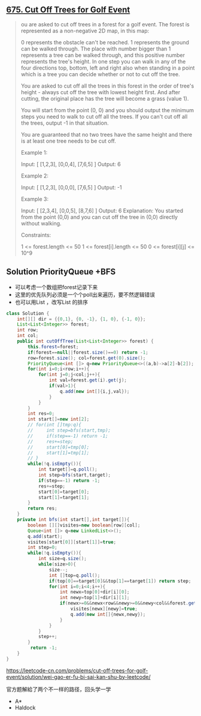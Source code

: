 ## [675. Cut Off Trees for Golf Event](https://leetcode-cn.com/problems/cut-off-trees-for-golf-event/)

> ou are asked to cut off trees in a forest for a golf event. The forest is represented as a non-negative 2D map, in this map:
>
> 0 represents the obstacle can't be reached.
> 1 represents the ground can be walked through.
> The place with number bigger than 1 represents a tree can be walked through, and this positive number represents the tree's height.
> In one step you can walk in any of the four directions top, bottom, left and right also when standing in a point which is a tree you can decide whether or not to cut off the tree.
>
> You are asked to cut off all the trees in this forest in the order of tree's height - always cut off the tree with lowest height first. And after cutting, the original place has the tree will become a grass (value 1).
>
> You will start from the point (0, 0) and you should output the minimum steps you need to walk to cut off all the trees. If you can't cut off all the trees, output -1 in that situation.
>
> You are guaranteed that no two trees have the same height and there is at least one tree needs to be cut off.
>
> Example 1:
>
> Input: 
> [
>  [1,2,3],
>  [0,0,4],
>  [7,6,5]
> ]
> Output: 6
>
>
> Example 2:
>
> Input: 
> [
>  [1,2,3],
>  [0,0,0],
>  [7,6,5]
> ]
> Output: -1
>
>
> Example 3:
>
> Input: 
> [
>  [2,3,4],
>  [0,0,5],
>  [8,7,6]
> ]
> Output: 6
> Explanation: You started from the point (0,0) and you can cut off the tree in (0,0) directly without walking.
>
>
> Constraints:
>
> 1 <= forest.length <= 50
> 1 <= forest[i].length <= 50
> 0 <= forest[i][j] <= 10^9

## Solution PriorityQueue +BFS

* 可以考虑一个数组把forest记录下来
* 这里的优先队列必须是一个个poll出来遍历，要不然逻辑错误
* 也可以用List ，改写List 的排序

```java
class Solution {
    int[][] dir = {{0,1}, {0, -1}, {1, 0}, {-1, 0}};
    List<List<Integer>> forest;
    int row;
    int col;
    public int cutOffTree(List<List<Integer>> forest) {
        this.forest=forest;
        if(forest==null||forest.size()==0) return -1;
        row=forest.size(); col=forest.get(0).size();
        PriorityQueue<int []> q=new PriorityQueue<>((a,b)->a[2]-b[2]);
        for(int i=0;i<row;i++){
            for(int j=0;j<col;j++){
                int val=forest.get(i).get(j);
                if(val>1){
                    q.add(new int[]{i,j,val});
                }
            }
        }
        int res=0;
        int start[]=new int[2];
        // for(int []tmp:q){
        //     int step=bfs(start,tmp);
        //     if(step==-1) return -1;
        //     res+=step;
        //     start[0]=tmp[0];
        //     start[1]=tmp[1];
        // }
        while(!q.isEmpty()){
            int target[]=q.poll();
            int step=bfs(start,target);
            if(step==-1) return -1;
            res+=step;
            start[0]=target[0];
            start[1]=target[1];
        }
        return res;
    }
    private int bfs(int start[],int target[]){
        boolean [][]visites=new boolean[row][col];
        Queue<int []> q=new LinkedList<>();
        q.add(start);
        visites[start[0]][start[1]]=true;
        int step=0;
        while(!q.isEmpty()){
            int size=q.size();
            while(size>0){
                size--;
                int []top=q.poll();
                if(top[0]==target[0]&&top[1]==target[1]) return step;
                for(int i=0;i<4;i++){
                    int newx=top[0]+dir[i][0];
                    int newy=top[1]+dir[i][1];
                    if(newx>=0&&newx<row&&newy>=0&&newy<col&&forest.get(newx).get(newy)!=0&&visites[newx][newy]==false){
                        visites[newx][newy]=true;
                        q.add(new int[]{newx,newy});
                    }
                }
            }
            step++;
        }
         return -1;
    }
} 
```

https://leetcode-cn.com/problems/cut-off-trees-for-golf-event/solution/wei-gao-er-fu-bi-sai-kan-shu-by-leetcode/

官方题解給了两个不一样的路径，回头学一学

* A*
* Haldock